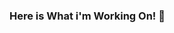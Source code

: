 ### Here is What i'm Working On! 👋

<!--
**Saad18/Saad18** is a ✨ _special_ ✨ repository because its `README.md` (this file) appears on your GitHub profile.

Here are some ideas to get you started:

- 🔭 I’m currently working on ...Android Platform
- 🌱 I’m currently learning ...Deep Learning
- 👯 I’m looking to collaborate on ...Deep Learning
- 🤔 I’m looking for help with ...
- 💬 Ask me about ...Anything
- 📫 How to reach me: ...
- 😄 Pronouns: ...
- ⚡ Fun fact: ...I am almost Finished
-->
